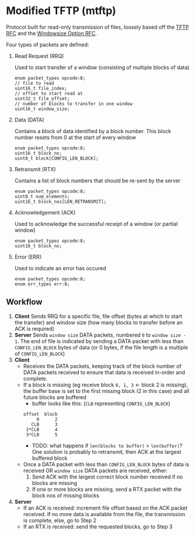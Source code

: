 # Modified TFTP (mtftp)

Protocol built for read-only transmission of files, loosely based off the [TFTP RFC](https://tools.ietf.org/html/rfc1350) and the [Windowsize Option RFC](https://tools.ietf.org/html/rfc7440).

Four types of packets are defined:
1. Read Request (RRQ)

    Used to start transfer of a window (consisting of multiple blocks of data)
    ```
    enum packet_types opcode:8;
    // file to read
    uint16_t file_index;
    // offset to start read at
    uint32_t file_offset;
    // number of blocks to transfer in one window
    uint16_t window_size;
    ```
2. Data (DATA)

    Contains a block of data identified by a block number. This block number resets from 0 at the start of every window
    ```
    enum packet_types opcode:8;
    uint16_t block_no;
    uint8_t block[CONFIG_LEN_BLOCK];
    ```
3. Retransmit (RTX)

    Contains a list of block numbers that should be re-sent by the server
    ```
    enum packet_types opcode:8;
    uint8_t num_elements;
    uint16_t block_nos[LEN_RETRANSMIT];
    ```
4. Acknowledgement (ACK)

    Used to acknowledge the successful receipt of a window (or partial window)
    ```
    enum packet_types opcode:8;
    uint16_t block_no;
    ```
5. Error (ERR)

    Used to indicate an error has occured
    ```
    enum packet_types opcode:8;
    enum err_types err:8;
    ```

## Workflow
1. __Client__
    Sends RRQ for a specific file, file offset (bytes at which to start the transfer) and window size (how many blocks to transfer before an ACK is required)
2. __Server__
    Sends `window size` DATA packets, numbered `0` to `window size - 1`. The end of file is indicated by sending a DATA packet with less than `CONFIG_LEN_BLOCK` bytes of data (or 0 bytes, if the file length is a multiple of `CONFIG_LEN_BLOCK`)
3. __Client__
    - Receives the DATA packets, keeping track of the block number of DATA packets received to ensure that data is received in-order and complete.
    - If a block is missing (eg receive block `0, 1, 3` <- block 2 is missing), the buffer base is set to the first missing block (2 in this case) and all future blocks are buffered
        - buffer looks like this: (`CLB` representing `CONFIG_LEN_BLOCK`)
        ```
        offset  block
             0      2
           CLB      3
         2*CLB      4
         3*CLB      5
        ```
        - TODO: what happens if `len(blocks to buffer)` > `len(buffer)`? One solution is probably to retransmit, then ACK at the largest buffered block
    - Once a DATA packet with less than `CONFIG_LEN_BLOCK` bytes of data is received OR `window size` DATA packets are received, either:
        1. Send ACK with the largest correct block number received if no blocks are missing
        2. If one or more blocks are missing, send a RTX packet with the block nos of missing blocks
4. __Server__
    - If an ACK is received: increment file offset based on the ACK packet received. If no more data is available from the file, the transmission is complete, else, go to Step 2
    - If an RTX is received: send the requested blocks, go to Step 3

